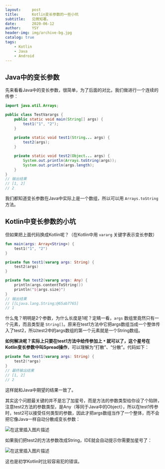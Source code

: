 ```yaml
---
layout:     post
title:      Kotlin变长参数的一些小坑
subtitle:   见微知著。
date:       2020-06-12
author:     YSY
header-img: img/archive-bg.jpg
catalog: true
tags:
    - Kotlin
    - Java
    - Android
---
```


## Java中的变长参数

先来看看Java中的变长参数，很简单，为了后面的对比，我们做进行一个连续的传参：

```java
import java.util.Arrays;

public class TestVarargs {
    public static void main(String[] args) {
        test1("1", "2");
    }
    
    private static void test1(String... args) {
        test2(args);
    }

    private static void test2(Object... args) {
        System.out.println(Arrays.toString(args));
        System.out.println(args.length);
    }
}
// 输出结果
// [1, 2]
// 2
```

我们都知道变长参数在Java中实际上是一个数组，所以可以用 `Arrays.toString` 方法。

## Kotlin中变长参数的小坑

但如果把上面代码换成Kotlin呢？（在Kotlin中用 `vararg` 关键字表示变长参数）

```kotlin
fun main(args: Array<String>) {
    test1("1", "2")
}

private fun test1(vararg args: String) {
    test2(args)
}

private fun test2(vararg args: Any) {
    println(args.contentToString())
    println("${args.size}")
}
// 输出结果
// [[Ljava.lang.String;@65ab7765]
// 1
```

什么鬼？明明是2个参数，为什么长度是1呢？定睛一看，`args` 数组里竟然只有一个元素，而且类型是 `String[]`。原来在test1方法中它把args数组当成一个整体传入了test2，所以test2中的args数组的第一个元素就是一个String数组。

**如何解决呢？**实际上只要在test1方法中给传参加上 `*` 就可以了，这个星号在Kotlin变长参数中叫**Spread操作**，可以理解为“打散”、“分散”。代码如下：

```kotlin
private fun test1(vararg args: String) {
    test2(*args)
}
// 最终输出结果
// [1, 2]
// 2
```

这样就和Java中期望的结果一致了。

其实这个问题最关键的并不是忘了加星号，而是方法的参数类型给你设了个陷阱，注意test2方法的参数类型，是Any（等同于Java中的Object），所以在test1传参时，test2可以接受任何类型的参数，因此才把args数组当作了一个整体，而不会把它像Java一样自动分散成变长参数：

![在这里插入图片描述](https://imgconvert.csdnimg.cn/20200613151226352.png)

如果我们把test2的方法参数改成String，IDE就会自动提示你需要加星号了：

![在这里插入图片描述](https://imgconvert.csdnimg.cn/20200613151641906.png)

这也是初学Kotlin时比较容易犯的错误。

